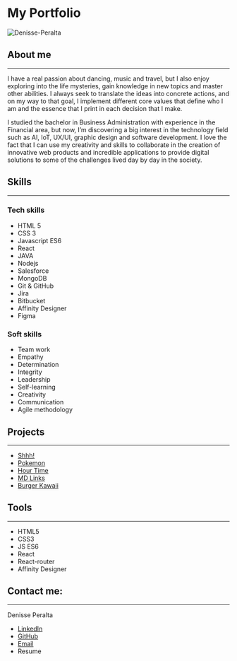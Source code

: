 # My Portfolio
![Denisse-Peralta](https://i.ibb.co/dr7yHQC/DPLogo400.png)

## About me
---
I have a real passion about dancing, music and travel, but I also enjoy exploring into the life mysteries, gain knowledge in new topics and master other abilities. I always seek to translate the ideas into concrete actions, and on my way to that goal, I implement different core values that define who I am and the essence that I print in each decision that I make.

I studied the bachelor in Business Administration with experience in the Financial area, but now, I’m discovering a big interest in the technology field such as AI, IoT, UX/UI, graphic design and software development. I love the fact that I can use my creativity and skills to collaborate in the creation of innovative web products and incredible applications to provide digital solutions to some of the challenges lived day by day in the society.

## Skills
---

### Tech skills
* HTML 5
* CSS 3
* Javascript ES6
* React
* JAVA
* Nodejs
* Salesforce
* MongoDB
* Git & GitHub
* Jira
* Bitbucket
* Affinity Designer
* Figma

### Soft skills
* Team work
* Empathy
* Determination
* Integrity
* Leadership
* Self-learning
* Creativity
* Communication
* Agile methodology

## Projects
---
* [Shhh!](https://denisseperalta.github.io/GDL003-cipher/src/)
* [Pokemon](https://denisseperalta.github.io/GDL003-data-lovers/src/)
* [Hour Time](https://denisseperalta.github.io/GDL003-lab-notes/#/)
* [MD Links](https://github.com/DenissePeralta/GDL003-md-links)
* [Burger Kawaii](https://github.com/DenissePeralta/GDL003-Burger-Queen-Back-End)

## Tools
---
* HTML5
* CSS3
* JS ES6
* React
* React-router
* Affinity Designer

## Contact me:
---
Denisse Peralta  
* [LinkedIn](https://www.linkedin.com/in/denisse-peralta-barrales/)
* [GitHub](https://github.com/DenissePeralta)
* [Email](mailto:dnisse-x00@hotmail.com)
* Resume
